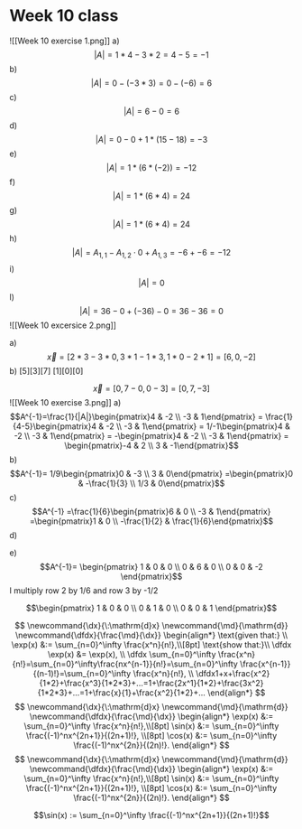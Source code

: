 # Week 10 class
![[Week 10 exercise 1.png]]
a)
$$|A|=1*4-3*2=4-5=-1$$
b)
$$|A|=0-(-3*3)=0-(-6)=6$$
c)
$$|A|=6-0=6$$
d)
$$|A|=0-0+1*(15-18)=-3$$
e)
$$|A|=1*(6*(-2))=-12$$
f)
$$|A|=1*(6*4)=24$$
g)
$$|A|=1*(6*4)=24$$
h)
$$|A|= A_{1,1}-A_{1,2} \cdot 0+A_{1,3}= -6+-6=-12$$
i)
$$|A|=0$$
l)
$$|A|=36-0+(-36)-0=36-36=0$$
![[Week 10 excersice 2.png]]

a) 
$$\vec{x}= [2*3-3*0, 3*1-1*3, 1*0-2*1]=[6, 0, -2]$$
b)
$[5][3][7]$
$[1][0][0]$

$$\vec{x}= [0, 7-0, 0-3]=[0,7,-3]$$
![[Week 10 exercise 3.png]]
a)
$$A^{-1}=\frac{1}{|A|}\begin{pmatrix}4 & -2 \\ -3 & 1\end{pmatrix}
= \frac{1}{4-5}\begin{pmatrix}4 & -2 \\ -3 & 1\end{pmatrix}
= 1/-1\begin{pmatrix}4 & -2 \\ -3 & 1\end{pmatrix}
= -\begin{pmatrix}4 & -2 \\ -3 & 1\end{pmatrix}
= \begin{pmatrix}-4 & 2 \\ 3 & -1\end{pmatrix}$$
b) 
$$A^{-1}=
1/9\begin{pmatrix}0 & -3 \\ 3 & 0\end{pmatrix}
=\begin{pmatrix}0 & -\frac{1}{3} \\ 1/3 & 0\end{pmatrix}$$
c)
$$A^{-1}
=\frac{1}{6}\begin{pmatrix}6 & 0 \\ -3 & 1\end{pmatrix}
=\begin{pmatrix}1 & 0 \\ -\frac{1}{2} &  \frac{1}{6}\end{pmatrix}$$
d)

e)
$$A^{-1}=
\begin{pmatrix}
1 & 0 & 0 \\ 
0 & 6 & 0 \\ 
0 & 0 & -2
\end{pmatrix}$$
I multiply row 2 by 1/6 and row 3 by -1/2


$$\begin{pmatrix}
1 & 0 & 0 \\ 
0 & 1 & 0 \\ 
0 & 0 & 1
\end{pmatrix}$$




$$
\newcommand{\dx}{\:\mathrm{d}x}
\newcommand{\md}{\mathrm{d}}
\newcommand{\dfdx}{\frac{\md}{\dx}}
\begin{align*}
\text{given that:} \\	
    \exp(x) &:= \sum_{n=0}^\infty \frac{x^n}{n!},\\[8pt]  
\text{show that:}\\
    \dfdx \exp(x) &= \exp(x), \\
    \dfdx \sum_{n=0}^\infty \frac{x^n}{n!}=\sum_{n=0}^\infty\frac{nx^{n-1}}{n!}=\sum_{n=0}^\infty \frac{x^{n-1}}{(n-1)!}=\sum_{n=0}^\infty \frac{x^n}{n!}, \\ 
    \dfdx1+x+\frac{x^2}{1*2}+\frac{x^3}{1*2*3}+...=1+\frac{2x^1}{1*2}+\frac{3x^2}{1*2*3}+...=1+\frac{x}{1}+\frac{x^2}{1*2}+...
\end{align*}
$$
$$
\newcommand{\dx}{\:\mathrm{d}x}
\newcommand{\md}{\mathrm{d}}
\newcommand{\dfdx}{\frac{\md}{\dx}}
\begin{align*}
    \exp(x) &:= \sum_{n=0}^\infty \frac{x^n}{n!},\\[8pt]  
    \sin(x) &:= \sum_{n=0}^\infty \frac{(-1)^nx^{2n+1}}{(2n+1)!}, \\[8pt]
    \cos(x) &:= \sum_{n=0}^\infty \frac{(-1)^nx^{2n}}{(2n)!}.
\end{align*}
$$
$$
\newcommand{\dx}{\:\mathrm{d}x}
\newcommand{\md}{\mathrm{d}}
\newcommand{\dfdx}{\frac{\md}{\dx}}
\begin{align*}
    \exp(x) &:= \sum_{n=0}^\infty \frac{x^n}{n!},\\[8pt]  
    \sin(x) &:= \sum_{n=0}^\infty \frac{(-1)^nx^{2n+1}}{(2n+1)!}, \\[8pt]
    \cos(x) &:= \sum_{n=0}^\infty \frac{(-1)^nx^{2n}}{(2n)!}.
\end{align*}
$$



$$\sin(x) := \sum_{n=0}^\infty \frac{(-1)^nx^{2n+1}}{(2n+1)!}$$
